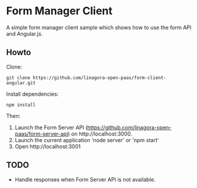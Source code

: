 # Form Manager Client

A simple form manager client sample which shows how to use the form API and Angular.js.

## Howto

Clone:

    git clone https://github.com/linagora-open-paas/form-client-angular.git

Install dependencies:

    npm install

Then:

1. Launch the Form Server API (https://github.com/linagora-open-paas/form-server-api) on http://localhost:3000.
2. Launch the current application 'node server' or 'npm start'
3. Open http://localhost:3001

## TODO

- Handle responses when Form Server API is not available.